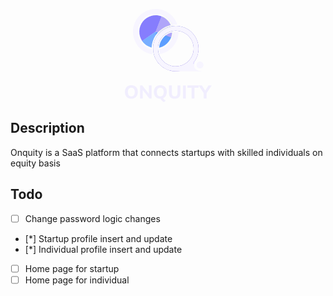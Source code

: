 <p align="center">
  <a href="http://nestjs.com/" target="blank"><svg width="139" height="149" viewBox="0 0 139 149" fill="none" xmlns="http://www.w3.org/2000/svg">
<path fill-rule="evenodd" clip-rule="evenodd" d="M81.5318 91.8121C97.287 91.8121 110.059 79.04 110.059 63.2847C110.059 47.5295 97.287 34.7573 81.5318 34.7573C65.7765 34.7573 53.0044 47.5295 53.0044 63.2847C53.0044 79.04 65.7765 91.8121 81.5318 91.8121ZM81.5318 99.6817C101.633 99.6817 117.929 83.3862 117.929 63.2847C117.929 43.1832 101.633 26.8877 81.5318 26.8877C61.4303 26.8877 45.1348 43.1832 45.1348 63.2847C45.1348 83.3862 61.4303 99.6817 81.5318 99.6817Z" fill="url(#paint0_linear_116_1156)"/>
<path fill-rule="evenodd" clip-rule="evenodd" d="M75.7105 25.3592C71.3956 15.085 61.239 7.86962 49.397 7.86962C33.6418 7.86962 20.8696 20.6418 20.8696 36.397C20.8696 50.0165 30.4138 61.4069 43.1787 64.2447C43.2478 67.0605 43.6204 69.8011 44.2648 72.435C26.5935 69.9411 13 54.7565 13 36.397C13 16.2955 29.2955 0 49.397 0C65.5168 0 79.1891 10.4792 83.973 24.9969C83.1656 24.9462 82.3515 24.9205 81.5313 24.9205C79.5525 24.9205 77.6087 25.0703 75.7105 25.3592ZM54.9933 64.3757C67.8885 61.8107 77.6518 50.5535 77.9188 36.9685C79.1001 36.8079 80.306 36.7249 81.5313 36.7249C82.9803 36.7249 84.4021 36.8409 85.788 37.0642C85.4756 54.4476 72.9762 68.8557 56.4716 72.1069C55.6147 69.6727 55.1024 67.0761 54.9933 64.3757Z" fill="#F7F5FF"/>
<path fill-rule="evenodd" clip-rule="evenodd" d="M81.5298 91.8121C97.2851 91.8121 110.057 79.04 110.057 63.2847C110.057 47.5295 97.2851 34.7573 81.5298 34.7573C65.7746 34.7573 53.0024 47.5295 53.0024 63.2847C53.0024 79.04 65.7746 91.8121 81.5298 91.8121ZM81.2019 99.6817L81.2047 99.6803C61.2529 99.5057 45.1328 83.2778 45.1328 63.2847C45.1328 43.1832 61.4283 26.8877 81.5298 26.8877C101.631 26.8877 117.927 43.1832 117.927 63.2847C117.927 71.2459 115.371 78.6101 111.035 84.6015L111.041 84.5983C109.074 97.7143 115.959 98.698 124.157 99.6817H81.5298H81.2019ZM120.222 95.0911C123.301 95.0911 125.796 92.5954 125.796 89.5168C125.796 86.4382 123.301 83.9425 120.222 83.9425C117.144 83.9425 114.648 86.4382 114.648 89.5168C114.648 92.5954 117.144 95.0911 120.222 95.0911Z" fill="#F7F5FF"/>
<path d="M110.714 87.8775C110.714 86.238 111.697 83.6148 112.353 82.6311L109.73 84.2706L109.074 87.8775H110.714Z" fill="#E6E0FF"/>
<path fill-rule="evenodd" clip-rule="evenodd" d="M52.8181 37.4976L49.35 36.3499L48.9297 42.5549C50.0781 40.7762 51.3768 39.0838 52.8181 37.4976ZM65.9075 41.8292L74.2567 44.5922C72.4284 50.117 68.815 54.8771 63.9852 58.1235C61.1743 60.0128 58.0442 61.3271 54.774 62.0181C55.1515 55.7843 57.6933 49.8466 62.0027 45.2556C63.1994 43.9807 64.5083 42.8353 65.9075 41.8292Z" fill="#5D9EFF"/>
<g filter="url(#filter0_d_116_1156)">
<path fill-rule="evenodd" clip-rule="evenodd" d="M67.2735 17.1922C64.7577 14.8384 61.8029 13.0031 58.5778 11.7913L49.3496 36.3497L52.7127 37.6135C52.8879 37.4191 53.0653 37.2263 53.2447 37.0351C58.6649 31.2607 65.6764 27.3217 73.3069 25.6574C73.2849 25.6081 73.2627 25.5588 73.2404 25.5096C71.8169 22.3722 69.7893 19.546 67.2735 17.1922ZM75.5611 37.4613C71.8173 38.3236 68.2972 39.9805 65.2434 42.3221L73.9081 45.578C74.8869 42.9731 75.4436 40.2331 75.5611 37.4613Z" fill="#AFA5F9"/>
</g>
<path fill-rule="evenodd" clip-rule="evenodd" d="M23.1287 35.4511C22.9376 41.0268 24.5289 46.5182 27.6714 51.1279L49.3484 36.3498L58.6236 11.809C53.4049 9.83665 47.6934 9.57923 42.3184 11.0742C36.9435 12.5691 32.1851 15.7385 28.7342 20.1222C25.2834 24.5058 23.3198 29.8754 23.1287 35.4511Z" fill="#867DFD"/>
<path fill-rule="evenodd" clip-rule="evenodd" d="M48.8988 42.6005L49.3484 36.3499L27.5352 50.9259C29.7552 54.2483 32.7049 57.0196 36.159 59.0285C38.2313 60.2337 40.4524 61.1453 42.7584 61.7438C43.0923 54.9133 45.2217 48.3132 48.8988 42.6005Z" fill="#78AEFF"/>
<g opacity="0.5">
<path d="M0 132.794C0 130.613 0.407469 128.72 1.22241 127.115C2.05722 125.489 3.24982 124.23 4.80019 123.338C6.35056 122.446 8.18914 122 10.3159 122C12.4427 122 14.2813 122.446 15.8317 123.338C17.382 124.23 18.5746 125.489 19.4095 127.115C20.2641 128.72 20.6915 130.604 20.6915 132.764C20.6915 134.965 20.2641 136.878 19.4095 138.503C18.5746 140.109 17.382 141.368 15.8317 142.28C14.2813 143.172 12.4427 143.618 10.3159 143.618C8.18914 143.618 6.35056 143.172 4.80019 142.28C3.26969 141.368 2.08704 140.099 1.25222 138.474C0.417407 136.848 0 134.955 0 132.794ZM4.85982 132.794C4.85982 134.955 5.30704 136.65 6.20148 137.879C7.11581 139.088 8.48729 139.693 10.3159 139.693C12.1048 139.693 13.4664 139.088 14.4006 137.879C15.3348 136.65 15.8019 134.955 15.8019 132.794C15.8019 130.613 15.3348 128.928 14.4006 127.739C13.4862 126.53 12.1247 125.925 10.3159 125.925C8.48729 125.925 7.11581 126.53 6.20148 127.739C5.30704 128.928 4.85982 130.613 4.85982 132.794Z" fill="#E6E1FF"/>
<path d="M24.3266 143.291V122.327H27.7851L39.2042 136.808H38.3992V122.327H42.7223V143.291H39.2638L27.8745 128.809H28.6497V143.291H24.3266Z" fill="#E6E1FF"/>
<path d="M62.2739 149C61.6179 148.663 60.9521 148.197 60.2763 147.602C59.6203 147.028 59.0042 146.373 58.4277 145.64C57.8712 144.926 57.3942 144.183 56.9966 143.41L60.6042 141.804C61.1011 142.815 61.7869 143.737 62.6614 144.569C63.536 145.422 64.4503 146.116 65.4044 146.651L62.2739 149ZM46.3527 132.794C46.3527 130.613 46.7602 128.72 47.5751 127.115C48.41 125.489 49.6026 124.23 51.1529 123.338C52.7033 122.446 54.5419 122 56.6687 122C58.7955 122 60.634 122.446 62.1844 123.338C63.7348 124.23 64.9274 125.489 65.7622 127.115C66.6169 128.72 67.0442 130.604 67.0442 132.764C67.0442 134.965 66.6169 136.878 65.7622 138.503C64.9274 140.109 63.7348 141.368 62.1844 142.28C60.634 143.172 58.7955 143.618 56.6687 143.618C54.5419 143.618 52.7033 143.172 51.1529 142.28C49.6224 141.368 48.4398 140.099 47.605 138.474C46.7701 136.848 46.3527 134.955 46.3527 132.794ZM51.2126 132.794C51.2126 134.955 51.6598 136.65 52.5542 137.879C53.4685 139.088 54.84 139.693 56.6687 139.693C58.4576 139.693 59.8191 139.088 60.7533 137.879C61.6875 136.65 62.1546 134.955 62.1546 132.794C62.1546 130.613 61.6875 128.928 60.7533 127.739C59.839 126.53 58.4774 125.925 56.6687 125.925C54.84 125.925 53.4685 126.53 52.5542 127.739C51.6598 128.928 51.2126 130.613 51.2126 132.794Z" fill="#E6E1FF"/>
<path d="M79.7132 143.618C76.6323 143.618 74.3366 142.855 72.826 141.328C71.3154 139.802 70.5601 137.532 70.5601 134.519V122.327H75.2112V134.548C75.2112 136.233 75.5689 137.512 76.2845 138.384C77.0199 139.257 78.1628 139.693 79.7132 139.693C81.2238 139.693 82.3468 139.257 83.0823 138.384C83.8376 137.512 84.2152 136.233 84.2152 134.548V122.327H88.8067V134.519C88.8067 137.532 88.0415 139.802 86.511 141.328C85.0004 142.855 82.7344 143.618 79.7132 143.618Z" fill="#E6E1FF"/>
<path d="M92.924 143.291V122.327H97.5751V143.291H92.924Z" fill="#E6E1FF"/>
<path d="M106.693 143.291V126.104H100.015V122.327H118.023V126.104H111.344V143.291H106.693Z" fill="#E6E1FF"/>
<path d="M126.09 143.291V133.329L127.044 135.976L117.831 122.327H123.198L128.982 131.307H128.028L133.812 122.327H139L129.817 135.976L130.741 133.329V143.291H126.09Z" fill="#E6E1FF"/>
</g>
<defs>
<filter id="filter0_d_116_1156" x="46.3496" y="8.79126" width="34.2109" height="41.7867" filterUnits="userSpaceOnUse" color-interpolation-filters="sRGB">
<feFlood flood-opacity="0" result="BackgroundImageFix"/>
<feColorMatrix in="SourceAlpha" type="matrix" values="0 0 0 0 0 0 0 0 0 0 0 0 0 0 0 0 0 0 127 0" result="hardAlpha"/>
<feOffset dx="1" dy="1"/>
<feGaussianBlur stdDeviation="2"/>
<feColorMatrix type="matrix" values="0 0 0 0 0.0053125 0 0 0 0 0.2125 0 0 0 0 0.0133586 0 0 0 0.05 0"/>
<feBlend mode="normal" in2="BackgroundImageFix" result="effect1_dropShadow_116_1156"/>
<feBlend mode="normal" in="SourceGraphic" in2="effect1_dropShadow_116_1156" result="shape"/>
</filter>
<linearGradient id="paint0_linear_116_1156" x1="21.8056" y1="-4.22518" x2="162.269" y2="120.733" gradientUnits="userSpaceOnUse">
<stop stop-color="#3E6ACA"/>
<stop offset="1" stop-color="#6620DA"/>
</linearGradient>
</defs>
</svg>
</a>
</p>

## Description

Onquity is a SaaS platform that connects startups with skilled individuals on equity basis

## Todo
- [ ] Change password logic changes
- [*] Startup profile insert and update
- [*] Individual profile insert and update
- [ ] Home page for startup
- [ ] Home page for individual
